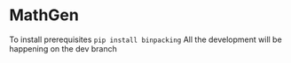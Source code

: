 # MathGen
To install prerequisites `pip install binpacking`
All the development will be happening on the dev branch

